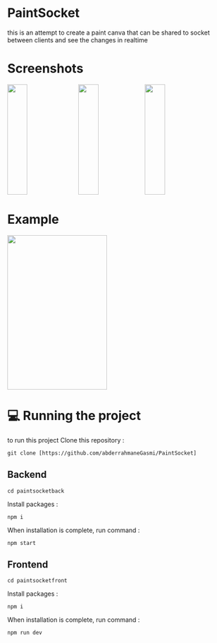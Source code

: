 # PaintSocket
this is an attempt to create a paint canva that can be shared to socket between clients and see the changes in realtime 
# Screenshots
<div style="display:flex">
        <img width="30%" height="250px" style="margin-right:10px;" src="https://github.com/abderrahmaneGasmi/PaintSocket/assets/119729705/76f9c672-5c7d-4f2a-b74a-dafee92befce"/>
       <img width="30%" height="250px" src="https://github.com/abderrahmaneGasmi/PaintSocket/assets/119729705/96615b84-8ef7-45fd-93e7-7830b483a748"/>
         <img width="30%" height="250px" src="https://github.com/abderrahmaneGasmi/PaintSocket/assets/119729705/44cd8c4e-01a5-46d6-909b-88fabeb4dda5"/>

  
</div>

# Example
<img width="67%" height="350px" style="margin-right:10px;" src="https://github.com/abderrahmaneGasmi/PaintSocket/assets/119729705/319228a8-f9de-4b6b-8886-440d448c6897"/>

# 💻 Running the project

to run this project 
Clone this repository :
```
git clone [https://github.com/abderrahmaneGasmi/PaintSocket]
```
## Backend
```
cd paintsocketback
```
Install packages :
```
npm i
```
When installation is complete, run command :
```
npm start
```
## Frontend
```
cd paintsocketfront
```
Install packages :
```
npm i
```
When installation is complete, run command :
```
npm run dev
